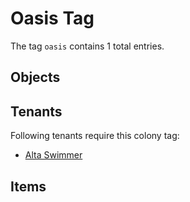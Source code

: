 # Oasis Tag

The tag `oasis` contains 1 total entries.

## Objects

## Tenants

Following tenants require this colony tag:

- [Alta Swimmer](https://ceterai.github.io/MyEnternia/Wiki/AltaSwimmer)

## Items

